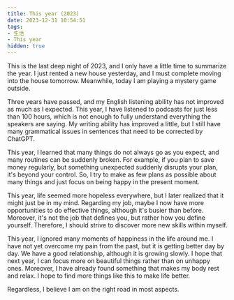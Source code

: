 ```yaml
---
title: This year (2023)
date: 2023-12-31 10:54:51
tags: 
- 生活
- This year
hidden: true
---
```



This is the last deep night of 2023, and I only have a little time to summarize the year. I just rented a new house yesterday, and I must complete moving into the house tomorrow. Meanwhile, today I am playing a mystery game outside.

Three years have passed, and my English listening ability has not improved as much as I expected. This year, I have listened to podcasts for just less than 100 hours, which is not enough to fully understand everything the speakers are saying. My writing ability has improved a little, but I still have many grammatical issues in sentences that need to be corrected by ChatGPT.

This year, I learned that many things do not always go as you expect, and many routines can be suddenly broken. For example, if you plan to save money regularly, but something unexpected suddenly disrupts your plan, it's beyond your control. So, I try to make as few plans as possible about many things and just focus on being happy in the present moment.

This year, life seemed more hopeless everywhere, but I later realized that it might just be in my mind. Regarding my job, maybe I now have more opportunities to do effective things, although it's busier than before. Moreover, it's not the job that defines you, but rather how you define yourself. Therefore, I should strive to discover more new skills within myself.

This year, I ignored many moments of happiness in the life around me. I have not yet overcome my pain from the past, but it is getting better day by day. We have a good relationship, although it is growing slowly. I hope that next year, I can focus more on beautiful things rather than on unhappy ones. Moreover, I have already found something that makes my body rest and relax. I hope to find more things like this to make life better.

Regardless, I believe I am on the right road in most aspects.





